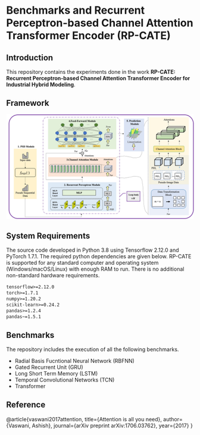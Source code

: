 # Benchmarks and Recurrent Perceptron-based Channel Attention Transformer Encoder (RP-CATE)
## Introduction
This repository contains the experiments done in the work __RP-CATE: Recurrent Perceptron-based Channel Attention Transformer Encoder for Industrial Hybrid Modeling__.  

## Framework
![RP-CATE framework](https://github.com/SpriteAndMango/RP-CATE/blob/master/RP_CATE/picture/RP-CATE.jpg)

## System Requirements
The source code developed in Python 3.8 using Tensorflow 2.12.0 and PyTorch 1.7.1. The required python dependencies are given below. RP-CATE is supported for any standard computer and operating system (Windows/macOS/Linux) with enough RAM to run. There is no additional non-standard hardware requirements.

```
tensorflow>=2.12.0
torch>=1.7.1
numpy>=1.20.2
scikit-learn>=0.24.2
pandas>=1.2.4
pandas~=1.5.1
```

## Benchmarks
The repository includes the execution of all the following benchmarks.
* Radial Basis Fucntional Neural Network (RBFNN)
* Gated Recurrent Unit (GRU)
* Long Short Term Memory (LSTM)
* Temporal Convolutional Networks (TCN)
* Transformer


## Reference
@article{vaswani2017attention,
  title={Attention is all you need},
  author={Vaswani, Ashish},
  journal={arXiv preprint arXiv:1706.03762},
  year={2017}
}
